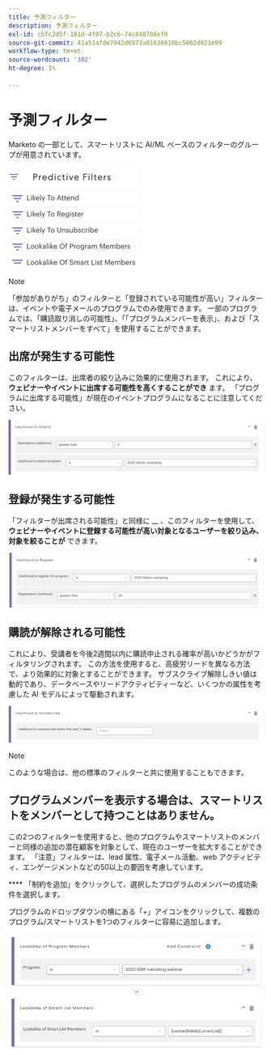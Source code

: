 ```yaml
---
title: 予測フィルター
description: 予測フィルター
exl-id: cbfc2d5f-181d-4f07-b2c6-74c848708ef0
source-git-commit: 41a51afde7942d6973a01636810bc5862d023e99
workflow-type: tm+mt
source-wordcount: '302'
ht-degree: 1%

---
```


# 予測フィルター

Marketo の一部として、スマートリストに AI/ML ベースのフィルターのグループが用意されています。

![イメージ1](/help/sky/assets/predictive-audiences/predictive-filters/predictive-filters-1.png)

>[!NOTE]
>
>「参加がありがち」のフィルターと「登録されている可能性が高い」フィルターは、イベントや電子メールのプログラムでのみ使用できます。 一部のプログラムでは、「購読取り消しの可能性」、「「プログラムメンバーを表示」、および「スマートリストメンバーをすべて」を使用することができます。

## 出席が発生する可能性

このフィルターは、出席者の絞り込みに効果的に使用されます。 これにより、 **ウェビナーやイベントに出席する可能性を高くすることができ** ます。 「プログラムに出席する可能性」が現在のイベントプログラムになることに注意してください。

![イメージ2](/help/sky/assets/predictive-audiences/predictive-filters/predictive-filters-2.png)

## 登録が発生する可能性

「フィルターが出席される可能性」と同様に __ 、このフィルターを使用して、 **ウェビナーやイベントに登録する可能性が高い対象となるユーザーを絞り込み、対象を絞ることが** できます。

![イメージ3](/help/sky/assets/predictive-audiences/predictive-filters/predictive-filters-3.png)

## 購読が解除される可能性

これにより、受講者を今後2週間以内に購読中止される確率が高いかどうかがフィルタリングされます。 この方法を使用すると、高疲労リードを異なる方法で、より効果的に対象とすることができます。 サブスクライブ解除しきい値は動的であり、データベースやリードアクティビティーなど、いくつかの属性を考慮した AI モデルによって駆動されます。

![イメージ4](/help/sky/assets/predictive-audiences/predictive-filters/predictive-filters-4.png)

>[!NOTE]
>
>このような場合は、他の標準のフィルターと共に使用することもできます。

## プログラムメンバーを表示する場合は、スマートリストをメンバーとして持つことはありません。

この2つのフィルターを使用すると、他のプログラムやスマートリストのメンバーと同様の追加の潜在顧客を対象として、現在のユーザーを拡大することができます。 「注意」フィルターは、lead 属性、電子メール活動、web アクティビティ、エンゲージメントなどの50以上の要因を考慮しています。

**** 「制約を追加」をクリックして、選択したプログラムのメンバーの成功条件を選択します。

プログラムのドロップダウンの横にある「+」アイコンをクリックして、複数のプログラム/スマートリストを1つのフィルターに容易に追加します。

![イメージ5](/help/sky/assets/predictive-audiences/predictive-filters/predictive-filters-5.png)
